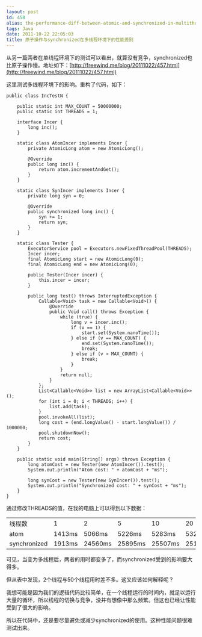 ```yaml
---
layout: post
id: 458
alias: the-performance-diff-between-atomic-and-synchronized-in-multithread-env
tags: Java
date: 2011-10-22 22:05:03
title: 原子操作与synchronized在多线程环境下的性能差别
---
```


从另一篇两者在单线程环境下的测试可以看出，就算没有竞争，synchronized也比原子操作慢。地址如下：[http://freewind.me/blog/20111022/457.html](http://freewind.me/blog/20111022/457.html)

这里测试多线程环境下的影响。重构了代码，如下：

 <span id="more-458"></span> 

```
public class IncTestN {

    public static int MAX_COUNT = 50000000;
    public static int THREADS = 1;

    interface Incer {
        long inc();
    }

    static class AtomIncer implements Incer {
        private AtomicLong atom = new AtomicLong();

        @Override
        public long inc() {
            return atom.incrementAndGet();
        }
    }

    static class SynIncer implements Incer {
        private long syn = 0;

        @Override
        public synchronized long inc() {
            syn += 1;
            return syn;
        }
    }

    static class Tester {
        ExecutorService pool = Executors.newFixedThreadPool(THREADS);
        Incer incer;
        final AtomicLong start = new AtomicLong(0);
        final AtomicLong end = new AtomicLong(0);

        public Tester(Incer incer) {
            this.incer = incer;
        }

        public long test() throws InterruptedException {
            Callable<Void> task = new Callable<Void>() {
                @Override
                public Void call() throws Exception {
                    while (true) {
                        long v = incer.inc();
                        if (v == 1) {
                            start.set(System.nanoTime());
                        } else if (v == MAX_COUNT) {
                            end.set(System.nanoTime());
                            break;
                        } else if (v > MAX_COUNT) {
                            break;
                        }
                    }
                    return null;
                }
            };
            List<Callable<Void>> list = new ArrayList<Callable<Void>>();
            for (int i = 0; i < THREADS; i++) {
                list.add(task);
            }
            pool.invokeAll(list);
            long cost = (end.longValue() - start.longValue()) / 1000000;
            pool.shutdownNow();
            return cost;
        }
    }

    public static void main(String[] args) throws Exception {
        long atomCost = new Tester(new AtomIncer()).test();
        System.out.println("Atom cost: " + atomCost + "ms");

        long synCost = new Tester(new SynIncer()).test();
        System.out.println("Synchronized cost: " + synCost + "ms");
    }
}
```

通过修改THREADS的值，在我的电脑上可以得到以下数据：

<table width="650">
<tbody>
<tr>
<td>线程数</td>
<td>1</td>
<td>2</td>
<td>5</td>
<td>10</td>
<td>20</td>
<td>50</td>
</tr>
<tr>
<td>atom</td>
<td>1413ms</td>
<td>5066ms</td>
<td>5226ms</td>
<td>5283ms</td>
<td>5328ms</td>
<td>5248ms</td>
</tr>
<tr>
<td>synchronized</td>
<td>1913ms</td>
<td>24560ms</td>
<td>25895ms</td>
<td>25507ms</td>
<td>25172ms</td>
<td>25459ms</td>
</tr>
</tbody>
</table>

可见，当变为多线程后，两者的用时都变多了，而synchronized受到的影响要大得多。

但从表中发现，2个线程与50个线程用时差不多。这又应该如何解释呢？

我想可能是因为我们的逻辑代码比较简单，在一个线程运行的时间内，就足以运行大量的循环，所以线程的切换与竞争，没并有想像中那么频繁。但这也已经让性能受到了很大的影响。

所以在代码中，还是要尽量避免或减少synchronized的使用。这种性能问题很难测试出来。
